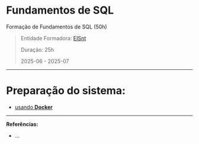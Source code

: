 # Fundamentos de SQL
Formação de Fundamentos de SQL (50h)

> Entidade Formadora: [EISnt](https://eisnt.com/)
>
> Duração: 25h
> 
> 2025-06 - 2025-07


* * *

# Preparação do sistema:
- [usando **Docker**](system_prep/README.md)


* * *
**Referências:**
* ...
